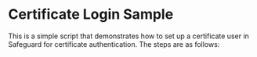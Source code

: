 Certificate Login Sample
========================

This is a simple script that demonstrates how to set up a certificate user
in Safeguard for certificate authentication.  The steps are as follows:


